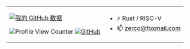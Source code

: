 <table>
<tr>
<td>


[![我的 GitHub 数据](https://github-readme-stats.vercel.app/api?username=straylittlepunk)]()

![Profile View Counter](https://komarev.com/ghpvc/?username=straylittlepunk)
[![GitHub](https://img.shields.io/badge/dynamic/json?logo=github&label=GitHub&labelColor=495867&color=495867&query=%24.data.totalSubs&url=https%3A%2F%2Fapi.spencerwoo.com%2Fsubstats%2F%3Fsource%3Dgithub%26queryKey%3Dstraylittlepunk&style=flat-square)](https://github.com/straylittlepunk)

</td>
<td>

-  ⚡  Rust / RISC-V
-  📫 zerco@foxmail.com

</td>
</tr>
</table>
